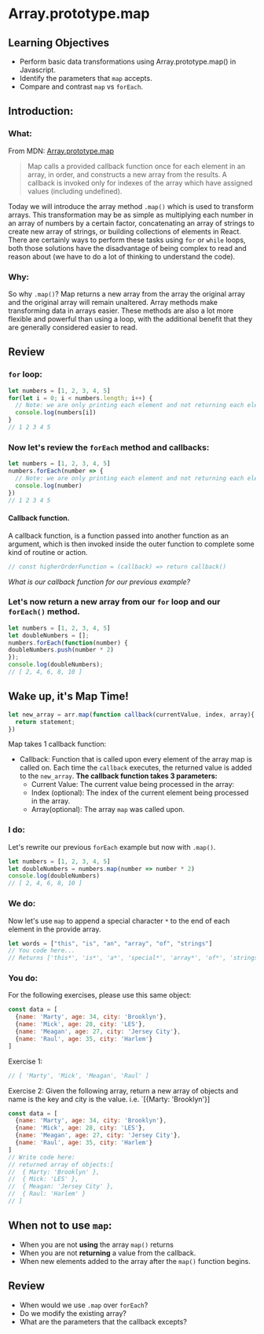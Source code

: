 # Array.prototype.map
## Learning Objectives
- Perform basic data transformations using Array.prototype.map() in Javascript.
- Identify the parameters that `map` accepts.
- Compare and contrast `map` vs `forEach`.
## Introduction:
### What:
From MDN: [Array.prototype.map](https://developer.mozilla.org/en-US/docs/Web/JavaScript/Reference/Global_Objects/Array/map)
> Map calls a provided callback function once for each element in an array, in order, and constructs a new array from the results. A callback is invoked only for indexes of the array which have assigned values (including undefined).

Today we will introduce the array method `.map()` which is used to transform arrays. This transformation may be as simple as multiplying each number in an array of numbers by a certain factor, concatenating an array of strings to create new array of strings, or building collections of elements in React.
There are certainly ways to perform these tasks using `for` or `while` loops,
both those solutions have the disadvantage of being complex to read and reason
about (we have to do a lot of thinking to understand the code).
### Why:
So why `.map()`? Map returns a new array from the array the original array and the original array will remain unaltered.
Array methods make transforming data in arrays easier. These methods are also a lot more flexible and powerful than
using a loop, with the additional benefit that they are generally considered easier to read.
## Review 
### `for` loop:
```js
let numbers = [1, 2, 3, 4, 5]
for(let i = 0; i < numbers.length; i++) {
  // Note: we are only printing each element and not returning each element
  console.log(numbers[i])
}
// 1 2 3 4 5
```
### Now let's review the `forEach` method and callbacks:
```js
let numbers = [1, 2, 3, 4, 5]
numbers.forEach(number => {
  // Note: we are only printing each element and not returning each element
  console.log(number)
})
// 1 2 3 4 5
```
#### Callback function.
A callback function, is a function passed into another function as an argument, which is then invoked inside the outer function to complete some kind of routine or action.
```js
// const higherOrderFunction = (callback) => return callback()
```
*What is our callback function for our previous example?*
### Let's now return a new array from our `for` loop and our `forEach()` method.
```js
let numbers = [1, 2, 3, 4, 5]
let doubleNumbers = [];
numbers.forEach(function(number) {
doubleNumbers.push(number * 2)
});
console.log(doubleNumbers);
// [ 2, 4, 6, 8, 10 ]
```
## Wake up, it's Map Time!
```js
let new_array = arr.map(function callback(currentValue, index, array){
  return statement;
})
```
Map takes 1 callback function:
- Callback: Function that is called upon every element of the array map is called on. Each time the `callback` executes, the returned value is added to the `new_array`.
    **The callback function takes 3 parameters:**
    - Current Value: The current value being processed in the array:
    - Index (optional): The index of the current element being processed in the array.
    - Array(optional): The array `map` was called upon.
### I do:
Let's rewrite our previous `forEach` example but now with `.map()`.
```js
let numbers = [1, 2, 3, 4, 5]
let doubleNumbers = numbers.map(number => number * 2)
console.log(doubleNumbers)
// [ 2, 4, 6, 8, 10 ]
```
### We do:
Now let's use `map` to append a special character `*` to the end of each element in the provide array.
```js
let words = ["this", "is", "an", "array", "of", "strings"]
// You code here...
// Returns ['this*', 'is*', 'a*', 'special*', 'array*', 'of*', 'strings*']
```
### You do:
For the following exercises, please use this same object:
```js
const data = [
  {name: 'Marty', age: 34, city: 'Brooklyn'},
  {name: 'Mick', age: 28, city: 'LES'},
  {name: 'Meagan', age: 27, city: 'Jersey City'},
  {name: 'Raul', age: 35, city: 'Harlem'}
]
```
Exercise 1:
```js
// [ 'Marty', 'Mick', 'Meagan', 'Raul' ]
```
Exercise 2:
 Given the following array, return a new array of objects and name is the key and city is the value. i.e. `[{Marty: 'Brooklyn'}]
```js
const data = [
  {name: 'Marty', age: 34, city: 'Brooklyn'},
  {name: 'Mick', age: 28, city: 'LES'},
  {name: 'Meagan', age: 27, city: 'Jersey City'},
  {name: 'Raul', age: 35, city: 'Harlem'}
]
// Write code here:
// returned array of objects:[
//  { Marty: 'Brooklyn' },
//  { Mick: 'LES' },
//  { Meagan: 'Jersey City' },
//  { Raul: 'Harlem' }
// ]
```
## When not to use `map`:
 - When you are not **using** the array `map()` returns
 - When you are not **returning** a value from the callback.
 - When new elements added to the array after the `map()` function begins.
 
## Review
  - When would we use `.map` over `forEach`?
  - Do we modify the existing array?
  - What are the parameters that the callback excepts?
